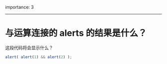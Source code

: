 importance: 3

---

# 与运算连接的 alerts 的结果是什么？

这段代码将会显示什么？

```js
alert( alert(1) && alert(2) );
```

